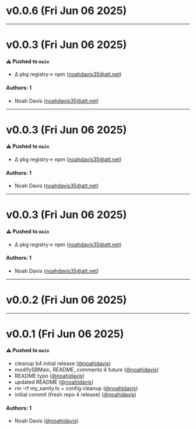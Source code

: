 # v0.0.6 (Fri Jun 06 2025)



---

# v0.0.3 (Fri Jun 06 2025)

#### ⚠️ Pushed to `main`

- ∆ pkg registry-> npm (noahdavis35@att.net)

#### Authors: 1

- Noah Davis (noahdavis35@att.net)

---

# v0.0.3 (Fri Jun 06 2025)

#### ⚠️ Pushed to `main`

- ∆ pkg registry-> npm (noahdavis35@att.net)

#### Authors: 1

- Noah Davis (noahdavis35@att.net)

---

# v0.0.3 (Fri Jun 06 2025)

#### ⚠️ Pushed to `main`

- ∆ pkg registry-> npm (noahdavis35@att.net)

#### Authors: 1

- Noah Davis (noahdavis35@att.net)

---

# v0.0.2 (Fri Jun 06 2025)



---

# v0.0.1 (Fri Jun 06 2025)

#### ⚠️ Pushed to `main`

- cleanup b4 initial release ([@noahidavis](https://github.com/noahidavis))
- modifySBMain, README, comments 4 future ([@noahidavis](https://github.com/noahidavis))
- README typo ([@noahidavis](https://github.com/noahidavis))
- updated README ([@noahidavis](https://github.com/noahidavis))
- rm -rf my_sanity.ts + config cleanup ([@noahidavis](https://github.com/noahidavis))
- initial commit (fresh repo 4 release) ([@noahidavis](https://github.com/noahidavis))

#### Authors: 1

- Noah Davis ([@noahidavis](https://github.com/noahidavis))
